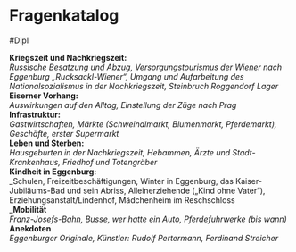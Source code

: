 # Fragenkatalog
#Dipl

**Kriegszeit und Nachkriegszeit:**  
_Russische Besatzung und Abzug, Versorgungstourismus der Wiener nach Eggenburg „Rucksackl-Wiener“, Umgang und Aufarbeitung des Nationalsozialismus in der Nachkriegszeit, Steinbruch Roggendorf Lager_  
**Eiserner Vorhang:**  
_Auswirkungen auf den Alltag, Einstellung der Züge nach Prag_  
**Infrastruktur:**  
_Gastwirtschaften, Märkte (Schweindlmarkt, Blumenmarkt, Pferdemarkt), Geschäfte, erster Supermarkt_  
**Leben und Sterben:**  
_Hausgeburten in der Nachkriegszeit, Hebammen, Ärzte und Stadt-Krankenhaus, Friedhof und Totengräber_  
**Kindheit in Eggenburg:**  
_Schulen, Freizeitbeschäftigungen, Winter in Eggenburg, das Kaiser-Jubiläums-Bad und sein Abriss, Alleinerziehende („Kind ohne Vater“), Erziehungsanstalt/Lindenhof, Mädchenheim im Reschschloss  
_**Mobilität**  
_Franz-Josefs-Bahn, Busse, wer hatte ein Auto, Pferdefuhrwerke (bis wann)_  
**Anekdoten**  
_Eggenburger Originale, Künstler: Rudolf Pertermann, Ferdinand Streicher_